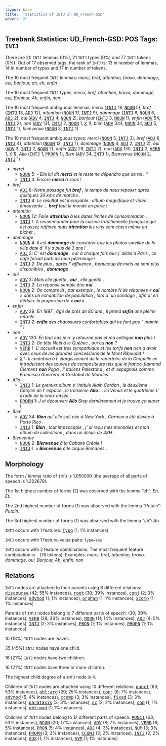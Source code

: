 ```yaml
---
layout: base
title:  'Statistics of INTJ in UD_French-GSD'
udver: '2'
---
```


## Treebank Statistics: UD_French-GSD: POS Tags: `INTJ`

There are 20 `INTJ` lemmas (0%), 21 `INTJ` types (0%) and 77 `INTJ` tokens (0%).
Out of 17 observed tags, the rank of `INTJ` is: 13 in number of lemmas, 14 in number of types and 17 in number of tokens.

The 10 most frequent `INTJ` lemmas: <em>merci, bref, attention, bravo, dommage, oui, bonjour, ah, eh, enfin</em>

The 10 most frequent `INTJ` types:  <em>merci, bref, attention, bravo, dommage, oui, Bonjour, Ah, enfin, non</em>

The 10 most frequent ambiguous lemmas: <em>merci</em> (<tt><a href="fr_gsd-pos-INTJ.html">INTJ</a></tt> 18, <tt><a href="fr_gsd-pos-NOUN.html">NOUN</a></tt> 5), <em>bref</em> (<tt><a href="fr_gsd-pos-INTJ.html">INTJ</a></tt> 13, <tt><a href="fr_gsd-pos-ADJ.html">ADJ</a></tt> 12), <em>attention</em> (<tt><a href="fr_gsd-pos-NOUN.html">NOUN</a></tt> 17, <tt><a href="fr_gsd-pos-INTJ.html">INTJ</a></tt> 9), <em>dommage</em> (<tt><a href="fr_gsd-pos-INTJ.html">INTJ</a></tt> 6, <tt><a href="fr_gsd-pos-NOUN.html">NOUN</a></tt> 6, <tt><a href="fr_gsd-pos-ADJ.html">ADJ</a></tt> 2), <em>oui</em> (<tt><a href="fr_gsd-pos-ADV.html">ADV</a></tt> 4, <tt><a href="fr_gsd-pos-INTJ.html">INTJ</a></tt> 4, <tt><a href="fr_gsd-pos-NOUN.html">NOUN</a></tt> 2), <em>bonjour</em> (<tt><a href="fr_gsd-pos-INTJ.html">INTJ</a></tt> 3, <tt><a href="fr_gsd-pos-NOUN.html">NOUN</a></tt> 1), <em>enfin</em> (<tt><a href="fr_gsd-pos-ADV.html">ADV</a></tt> 54, <tt><a href="fr_gsd-pos-INTJ.html">INTJ</a></tt> 2), <em>non</em> (<tt><a href="fr_gsd-pos-ADV.html">ADV</a></tt> 131, <tt><a href="fr_gsd-pos-INTJ.html">INTJ</a></tt> 2, <tt><a href="fr_gsd-pos-NOUN.html">NOUN</a></tt> 1, <tt><a href="fr_gsd-pos-X.html">X</a></tt> 1), <em>bien</em> (<tt><a href="fr_gsd-pos-ADV.html">ADV</a></tt> 344, <tt><a href="fr_gsd-pos-NOUN.html">NOUN</a></tt> 34, <tt><a href="fr_gsd-pos-ADJ.html">ADJ</a></tt> 5, <tt><a href="fr_gsd-pos-INTJ.html">INTJ</a></tt> 1), <em>bienvenue</em> (<tt><a href="fr_gsd-pos-NOUN.html">NOUN</a></tt> 3, <tt><a href="fr_gsd-pos-INTJ.html">INTJ</a></tt> 1)

The 10 most frequent ambiguous types:  <em>merci</em> (<tt><a href="fr_gsd-pos-NOUN.html">NOUN</a></tt> 5, <tt><a href="fr_gsd-pos-INTJ.html">INTJ</a></tt> 3), <em>bref</em> (<tt><a href="fr_gsd-pos-ADJ.html">ADJ</a></tt> 8, <tt><a href="fr_gsd-pos-INTJ.html">INTJ</a></tt> 4), <em>attention</em> (<tt><a href="fr_gsd-pos-NOUN.html">NOUN</a></tt> 12, <tt><a href="fr_gsd-pos-INTJ.html">INTJ</a></tt> 1), <em>dommage</em> (<tt><a href="fr_gsd-pos-NOUN.html">NOUN</a></tt> 4, <tt><a href="fr_gsd-pos-ADJ.html">ADJ</a></tt> 2, <tt><a href="fr_gsd-pos-INTJ.html">INTJ</a></tt> 2), <em>oui</em> (<tt><a href="fr_gsd-pos-ADV.html">ADV</a></tt> 3, <tt><a href="fr_gsd-pos-INTJ.html">INTJ</a></tt> 2, <tt><a href="fr_gsd-pos-NOUN.html">NOUN</a></tt> 2), <em>enfin</em> (<tt><a href="fr_gsd-pos-ADV.html">ADV</a></tt> 29, <tt><a href="fr_gsd-pos-INTJ.html">INTJ</a></tt> 2), <em>non</em> (<tt><a href="fr_gsd-pos-ADV.html">ADV</a></tt> 130, <tt><a href="fr_gsd-pos-INTJ.html">INTJ</a></tt> 2, <tt><a href="fr_gsd-pos-VERB.html">VERB</a></tt> 1, <tt><a href="fr_gsd-pos-X.html">X</a></tt> 1), <em>Allo</em> (<tt><a href="fr_gsd-pos-INTJ.html">INTJ</a></tt> 1, <tt><a href="fr_gsd-pos-PROPN.html">PROPN</a></tt> 1), <em>Bien</em> (<tt><a href="fr_gsd-pos-ADV.html">ADV</a></tt> 34, <tt><a href="fr_gsd-pos-INTJ.html">INTJ</a></tt> 1), <em>Bienvenue</em> (<tt><a href="fr_gsd-pos-NOUN.html">NOUN</a></tt> 2, <tt><a href="fr_gsd-pos-INTJ.html">INTJ</a></tt> 1)


* <em>merci</em>
  * <tt><a href="fr_gsd-pos-NOUN.html">NOUN</a></tt> 5: <em>- Elle lui dit <b>merci</b> et le reste ne dépendra que de toi . "</em>
  * <tt><a href="fr_gsd-pos-INTJ.html">INTJ</a></tt> 3: <em>Encore <b>merci</b> à vous !</em>
* <em>bref</em>
  * <tt><a href="fr_gsd-pos-ADJ.html">ADJ</a></tt> 8: <em>Notre passage fut <b>bref</b> , le temps de nous reposer après quelques 30 kms de marche .</em>
  * <tt><a href="fr_gsd-pos-INTJ.html">INTJ</a></tt> 4: <em>Le résultat est incroyable : album magnifique et vidéo émouvante ... <b>bref</b> tout le monde en parle !</em>
* <em>attention</em>
  * <tt><a href="fr_gsd-pos-NOUN.html">NOUN</a></tt> 12: <em>Faire <b>attention</b> à les dates limites de consommation .</em>
  * <tt><a href="fr_gsd-pos-INTJ.html">INTJ</a></tt> 1: <em>A recommander pour la cuisine traditionnelle française qui est assez raffinée mais <b>attention</b> les vins sont chers même en pichet .</em>
* <em>dommage</em>
  * <tt><a href="fr_gsd-pos-NOUN.html">NOUN</a></tt> 4: <em>Il est <b>dommage</b> de constater que les photos satellite de la ville date d' il y a plus de 3 ans !</em>
  * <tt><a href="fr_gsd-pos-ADJ.html">ADJ</a></tt> 2: <em>C' est <b>dommage</b> , car à chaque fois que j' allais à Paris , ce café faisait parti de mon pélerinage !</em>
  * <tt><a href="fr_gsd-pos-INTJ.html">INTJ</a></tt> 2: <em>De plus , après l' affluence , beaucoup de mets ne sont plus disponibles , <b>dommage</b> .</em>
* <em>oui</em>
  * <tt><a href="fr_gsd-pos-ADV.html">ADV</a></tt> 3: <em>Mais elle guette , <b>oui</b> , elle guette .</em>
  * <tt><a href="fr_gsd-pos-INTJ.html">INTJ</a></tt> 2: <em>La réponse semble être <b>oui</b> .</em>
  * <tt><a href="fr_gsd-pos-NOUN.html">NOUN</a></tt> 2: <em>On compte là , par exemple , le nombre N de réponses « <b>oui</b> » dans un échantillon de population , lors d' un sondage , afin d' en déduire la proportion de « <b>oui</b> » .</em>
* <em>enfin</em>
  * <tt><a href="fr_gsd-pos-ADV.html">ADV</a></tt> 29: <em>En 1997 , âgé de près de 80 ans , il prend <b>enfin</b> une pleine retraite .</em>
  * <tt><a href="fr_gsd-pos-INTJ.html">INTJ</a></tt> 2: <em><b>enfin</b> des chaussures confortables qui ne font pas " mamie " !</em>
* <em>non</em>
  * <tt><a href="fr_gsd-pos-ADV.html">ADV</a></tt> 130: <em>En tout cas je n' y retourne pas et ma collègue <b>non</b> plus !</em>
  * <tt><a href="fr_gsd-pos-INTJ.html">INTJ</a></tt> 2: <em>On fête Noël à le Québec , oui ou <b>non</b> ?</em>
  * <tt><a href="fr_gsd-pos-VERB.html">VERB</a></tt> 1: <em>L' accueil est très sympathique et les tarifs <b>non</b> rien à avoir avec ceux de les grandes concessions de le Mont Riboudet !</em>
  * <tt><a href="fr_gsd-pos-X.html">X</a></tt> 1: <em>Il contribua à l' élargissement de le répertoire de la Chapelle en introduisant des œuvres de compositeurs tels que le franco-flamand Clemens <b>non</b> Papa , l' italiens Palestrina , et d' espagnols comme Francisco Guerrero et Cristóbal de Morales .</em>
* <em>Allo</em>
  * <tt><a href="fr_gsd-pos-INTJ.html">INTJ</a></tt> 1: <em>Le premier album s' intitule Alain Cardan , le deuxième Citoyen de l' espace , le troisième <b>Allo</b> ... ici Vénus et le quatrième L' exode de la croix ansée .</em>
  * <tt><a href="fr_gsd-pos-PROPN.html">PROPN</a></tt> 1: <em>J ai découvert <b>Allo</b> Stop dernièrement et je trouve ça super !</em>
* <em>Bien</em>
  * <tt><a href="fr_gsd-pos-ADV.html">ADV</a></tt> 34: <em><b>Bien</b> qu' elle soit née à New York , Carmen a été élevée à Porto Rico .</em>
  * <tt><a href="fr_gsd-pos-INTJ.html">INTJ</a></tt> 1: <em><b>Bien</b> , tout impeccaple , j' ai reçu mes monnaies et mon album de collections , dans un délais de 48H .</em>
* <em>Bienvenue</em>
  * <tt><a href="fr_gsd-pos-NOUN.html">NOUN</a></tt> 2: <em><b>Bienvenue</b> à la Cabane Créole !</em>
  * <tt><a href="fr_gsd-pos-INTJ.html">INTJ</a></tt> 1: <em>» <b>Bienvenue</b> à le cirque Romanès .</em>

## Morphology

The form / lemma ratio of `INTJ` is 1.050000 (the average of all parts of speech is 1.302679).

The 1st highest number of forms (2) was observed with the lemma “eh”: <em>Eh, Et</em>.

The 2nd highest number of forms (1) was observed with the lemma “Putain”: <em>Putain</em>.

The 3rd highest number of forms (1) was observed with the lemma “ah”: <em>Ah</em>.

`INTJ` occurs with 1 features: <tt><a href="fr_gsd-feat-Typo.html">Typo</a></tt> (1; 1% instances)

`INTJ` occurs with 1 feature-value pairs: `Typo=Yes`

`INTJ` occurs with 2 feature combinations.
The most frequent feature combination is `_` (76 tokens).
Examples: <em>merci, bref, attention, bravo, dommage, oui, Bonjour, Ah, enfin, non</em>


## Relations

`INTJ` nodes are attached to their parents using 6 different relations: <tt><a href="fr_gsd-dep-discourse.html">discourse</a></tt> (42; 55% instances), <tt><a href="fr_gsd-dep-root.html">root</a></tt> (30; 39% instances), <tt><a href="fr_gsd-dep-conj.html">conj</a></tt> (2; 3% instances), <tt><a href="fr_gsd-dep-advmod.html">advmod</a></tt> (1; 1% instances), <tt><a href="fr_gsd-dep-orphan.html">orphan</a></tt> (1; 1% instances), <tt><a href="fr_gsd-dep-xcomp.html">xcomp</a></tt> (1; 1% instances)

Parents of `INTJ` nodes belong to 7 different parts of speech:  (30; 39% instances), <tt><a href="fr_gsd-pos-VERB.html">VERB</a></tt> (28; 36% instances), <tt><a href="fr_gsd-pos-NOUN.html">NOUN</a></tt> (11; 14% instances), <tt><a href="fr_gsd-pos-ADJ.html">ADJ</a></tt> (4; 5% instances), <tt><a href="fr_gsd-pos-INTJ.html">INTJ</a></tt> (2; 3% instances), <tt><a href="fr_gsd-pos-PRON.html">PRON</a></tt> (1; 1% instances), <tt><a href="fr_gsd-pos-PROPN.html">PROPN</a></tt> (1; 1% instances)

10 (13%) `INTJ` nodes are leaves.

35 (45%) `INTJ` nodes have one child.

16 (21%) `INTJ` nodes have two children.

16 (21%) `INTJ` nodes have three or more children.

The highest child degree of a `INTJ` node is 4.

Children of `INTJ` nodes are attached using 10 different relations: <tt><a href="fr_gsd-dep-punct.html">punct</a></tt> (63; 53% instances), <tt><a href="fr_gsd-dep-obl-arg.html">obl:arg</a></tt> (29; 25% instances), <tt><a href="fr_gsd-dep-conj.html">conj</a></tt> (8; 7% instances), <tt><a href="fr_gsd-dep-advmod.html">advmod</a></tt> (5; 4% instances), <tt><a href="fr_gsd-dep-ccomp.html">ccomp</a></tt> (3; 3% instances), <tt><a href="fr_gsd-dep-fixed.html">fixed</a></tt> (3; 3% instances), <tt><a href="fr_gsd-dep-parataxis.html">parataxis</a></tt> (3; 3% instances), <tt><a href="fr_gsd-dep-cc.html">cc</a></tt> (2; 2% instances), <tt><a href="fr_gsd-dep-cop.html">cop</a></tt> (1; 1% instances), <tt><a href="fr_gsd-dep-obl-mod.html">obl:mod</a></tt> (1; 1% instances)

Children of `INTJ` nodes belong to 12 different parts of speech: <tt><a href="fr_gsd-pos-PUNCT.html">PUNCT</a></tt> (63; 53% instances), <tt><a href="fr_gsd-pos-NOUN.html">NOUN</a></tt> (20; 17% instances), <tt><a href="fr_gsd-pos-ADV.html">ADV</a></tt> (8; 7% instances), <tt><a href="fr_gsd-pos-VERB.html">VERB</a></tt> (6; 5% instances), <tt><a href="fr_gsd-pos-PRON.html">PRON</a></tt> (5; 4% instances), <tt><a href="fr_gsd-pos-ADJ.html">ADJ</a></tt> (4; 3% instances), <tt><a href="fr_gsd-pos-NUM.html">NUM</a></tt> (3; 3% instances), <tt><a href="fr_gsd-pos-PROPN.html">PROPN</a></tt> (3; 3% instances), <tt><a href="fr_gsd-pos-CCONJ.html">CCONJ</a></tt> (2; 2% instances), <tt><a href="fr_gsd-pos-INTJ.html">INTJ</a></tt> (2; 2% instances), <tt><a href="fr_gsd-pos-AUX.html">AUX</a></tt> (1; 1% instances), <tt><a href="fr_gsd-pos-SYM.html">SYM</a></tt> (1; 1% instances)

